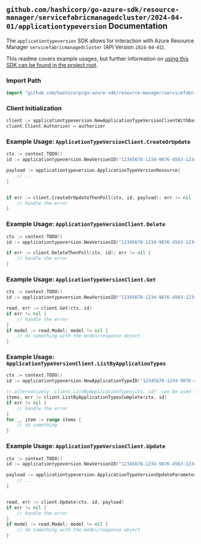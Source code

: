 
## `github.com/hashicorp/go-azure-sdk/resource-manager/servicefabricmanagedcluster/2024-04-01/applicationtypeversion` Documentation

The `applicationtypeversion` SDK allows for interaction with Azure Resource Manager `servicefabricmanagedcluster` (API Version `2024-04-01`).

This readme covers example usages, but further information on [using this SDK can be found in the project root](https://github.com/hashicorp/go-azure-sdk/tree/main/docs).

### Import Path

```go
import "github.com/hashicorp/go-azure-sdk/resource-manager/servicefabricmanagedcluster/2024-04-01/applicationtypeversion"
```


### Client Initialization

```go
client := applicationtypeversion.NewApplicationTypeVersionClientWithBaseURI("https://management.azure.com")
client.Client.Authorizer = authorizer
```


### Example Usage: `ApplicationTypeVersionClient.CreateOrUpdate`

```go
ctx := context.TODO()
id := applicationtypeversion.NewVersionID("12345678-1234-9876-4563-123456789012", "example-resource-group", "managedClusterValue", "applicationTypeValue", "versionValue")

payload := applicationtypeversion.ApplicationTypeVersionResource{
	// ...
}


if err := client.CreateOrUpdateThenPoll(ctx, id, payload); err != nil {
	// handle the error
}
```


### Example Usage: `ApplicationTypeVersionClient.Delete`

```go
ctx := context.TODO()
id := applicationtypeversion.NewVersionID("12345678-1234-9876-4563-123456789012", "example-resource-group", "managedClusterValue", "applicationTypeValue", "versionValue")

if err := client.DeleteThenPoll(ctx, id); err != nil {
	// handle the error
}
```


### Example Usage: `ApplicationTypeVersionClient.Get`

```go
ctx := context.TODO()
id := applicationtypeversion.NewVersionID("12345678-1234-9876-4563-123456789012", "example-resource-group", "managedClusterValue", "applicationTypeValue", "versionValue")

read, err := client.Get(ctx, id)
if err != nil {
	// handle the error
}
if model := read.Model; model != nil {
	// do something with the model/response object
}
```


### Example Usage: `ApplicationTypeVersionClient.ListByApplicationTypes`

```go
ctx := context.TODO()
id := applicationtypeversion.NewApplicationTypeID("12345678-1234-9876-4563-123456789012", "example-resource-group", "managedClusterValue", "applicationTypeValue")

// alternatively `client.ListByApplicationTypes(ctx, id)` can be used to do batched pagination
items, err := client.ListByApplicationTypesComplete(ctx, id)
if err != nil {
	// handle the error
}
for _, item := range items {
	// do something
}
```


### Example Usage: `ApplicationTypeVersionClient.Update`

```go
ctx := context.TODO()
id := applicationtypeversion.NewVersionID("12345678-1234-9876-4563-123456789012", "example-resource-group", "managedClusterValue", "applicationTypeValue", "versionValue")

payload := applicationtypeversion.ApplicationTypeVersionUpdateParameters{
	// ...
}


read, err := client.Update(ctx, id, payload)
if err != nil {
	// handle the error
}
if model := read.Model; model != nil {
	// do something with the model/response object
}
```
